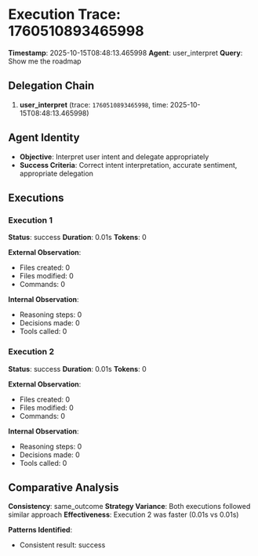 # Execution Trace: 1760510893465998

**Timestamp**: 2025-10-15T08:48:13.465998
**Agent**: user_interpret
**Query**: Show me the roadmap

## Delegation Chain

1. **user_interpret** (trace: `1760510893465998`, time: 2025-10-15T08:48:13.465998)

## Agent Identity

- **Objective**: Interpret user intent and delegate appropriately
- **Success Criteria**: Correct intent interpretation, accurate sentiment, appropriate delegation

## Executions

### Execution 1

**Status**: success
**Duration**: 0.01s
**Tokens**: 0

**External Observation**:
- Files created: 0
- Files modified: 0
- Commands: 0

**Internal Observation**:
- Reasoning steps: 0
- Decisions made: 0
- Tools called: 0

### Execution 2

**Status**: success
**Duration**: 0.01s
**Tokens**: 0

**External Observation**:
- Files created: 0
- Files modified: 0
- Commands: 0

**Internal Observation**:
- Reasoning steps: 0
- Decisions made: 0
- Tools called: 0

## Comparative Analysis

**Consistency**: same_outcome
**Strategy Variance**: Both executions followed similar approach
**Effectiveness**: Execution 2 was faster (0.01s vs 0.01s)

**Patterns Identified**:

- Consistent result: success
